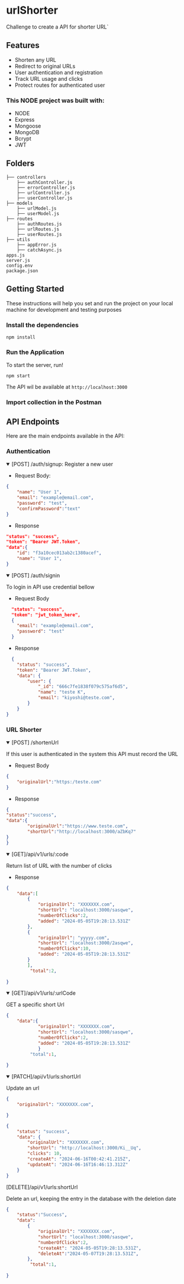 # urlShorter
Challenge to create a API for shorter URL`

## Features

- Shorten any URL
- Redirect to original URLs
- User authentication and registration
- Track URL usage and clicks
- Protect routes for authenticated user


### This NODE project was built with:

- NODE
- Express
- Mongoose
- MongoDB
- Bcrypt
- JWT


## Folders
````
├── controllers
    ├── authController.js
    ├── errorController.js
    ├── urlController.js
    ├── userController.js
├── models
    ├── urlModel.js
    ├── userModel.js
├── routes
    ├── authRoutes.js
    ├── urlRoutes.js
    ├── userRoutes.js
├── utils
    ├── appError.js
    ├── catchAsync.js
apps.js
server.js
config.env
package.json  
````

## Getting Started

These instructions will help you set and run the project on your local machine for development and testing purposes

### Install the dependencies


```node
npm install
```

 ### Run the Application

 To start the server, run!

```node
npm start
```
The API wil be available at `http://localhost:3000`

### Import collection in the Postman



## API Endpoints

Here are the main endpoints available in the API:

### Authentication
<details open>

<summary>[POST] /auth/signup: Register a new user</summary>

- Request Body:

```json
{
    "name": "User 1",
    "email": "example@email.com",
    "password": "test",
    "confirmPassword":"text"
}
```

- Response

```json
"status": "success",
"token": "Bearer JWT.Token",
"data":{
    "id": "f3a10cec013ab2c1380acef",
    "name": "User 1",
}
```

</details>

<details open>
<summary>[POST] /auth/signin</summary>

<p>To login in API use credential bellow</p>

- Request Body

```json
  "status": "success",
  "token": "jwt_token_here",
  {
    "email": "example@email.com",
    "password": "test"
  }
```
- Response

```json
  {
    "status": "success",
    "token": "Bearer JWT.Token",
    "data": {
        "user": {
            "_id": "666c7fe1838f079c575af6d5",
            "name": "teste K",
            "email": "kiyoshi@teste.com",
        }
    }
}
```

</details>


### URL Shorter

<details open>

<summary>[POST] /shortenUrl</summary>

If this user is authenticated in the system this API must record the URL

- Request Body

```json
{
    "originalUrl":"https:/teste.com"
}
```

- Response

```json
{
"status":"success",    
"data":{
        "originalUrl":"https://www.teste.com",
        "shortUrl":"http://localhost:3000/aZbKq7"
}
}
```
</details>

<details open>

<summary>[GET]/api/v1/urls/:code</summary>

<p>Return list of URL with the number of clicks</p>

- Response

```json
{   
    "data":[
        {
            "originalUrl": "XXXXXXX.com",
            "shortUrl": "localhost:3000/sasqwe",
            "numberOfClicks":2,
            "added": "2024-05-05T19:28:13.531Z"
        },
        {
            "originalUrl": "yyyyy.com",
            "shortUrl": "localhost:3000/2asqwe",
            "numberOfClicks":10,
            "added": "2024-05-05T19:28:13.531Z"
        }
        ],
         "total":2,
    
}
```
<details open>

<summary>[GET]/api/v1/urls/:urlCode</summary>

<p>GET a specific short Url</p>

```json
{   
    "data":{
            "originalUrl": "XXXXXXX.com",
            "shortUrl": "localhost:3000/sasqwe",
            "numberOfClicks":2,
            "added": "2024-05-05T19:28:13.531Z"
            }
         "total":1,
    
}
```


<details open>

<summary>[PATCH]/api/v1/urls:shortUrl</summary>

Update an url

```json
{   
    "originalUrl": "XXXXXXX.com",

}

```
```json
{
    "status": "success",
    "data": {
        "originalUrl": "XXXXXXX.com",
        "shortUrl": "http://localhost:3000/Ki__Uq",
        "clicks": 10,
        "createAt": "2024-06-16T00:42:41.215Z",
        "updateAt": "2024-06-16T16:46:13.312Z"
    }
}

```
</details>

<summary>[DELETE]/api/v1/urls:shortUrl</summary>

Delete an url, keeping the entry in the database with the deletion date


```json
{   
    "status":"Success",
    "data":
        {
            "originalUrl": "XXXXXXX.com",
            "shortUrl": "localhost:3000/sasqwe",
            "numberOfClicks":2,
            "createAt": "2024-05-05T19:28:13.531Z",
            "deleteAt":"2024-05-07T19:28:13.531Z",
        },
         "total":1,
    
}

```
</details>